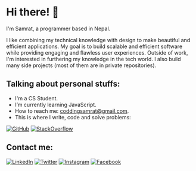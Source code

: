 # Hi there! 🙋

I'm Samrat, a programmer based in Nepal.

I like combining my technical knowledge with design to make beautiful and efficient applications. My goal is to build scalable and efficient software while providing engaging and flawless user experiences.
Outside of work, I'm interested in furthering my knowledge in the tech world. I also build many side projects (most of them are in private repositories).

## Talking about personal stuffs:

- I'm a CS Student.
- I’m currently learning JavaScript.
- How to reach me: coddingsamrat@gmail.com.
- This is where I write, code and solve problems:

[![GitHub](https://img.icons8.com/fluent/48/000000/github.png)](https://www.github.com/samratyeager)
[![StackOverflow](https://img.icons8.com/fluent/48/000000/stackoverflow.png)](https://stackoverflow.com/users/27024310/samratstha)

## Contact me:

[![LinkedIn](https://img.icons8.com/fluent/48/000000/linkedin.png)](https://www.linkedin.com/in/samratyeager)
[![Twitter](https://img.icons8.com/fluent/48/000000/twitter.png)](https://twitter.com/samratsthaa)
[![Instagram](https://img.icons8.com/fluent/48/000000/instagram-new.png)](https://www.instagram.com/neee_sm)
[![Facebook](https://img.icons8.com/fluent/48/000000/facebook-new.png)](https://www.facebook.com/samratyeager)
